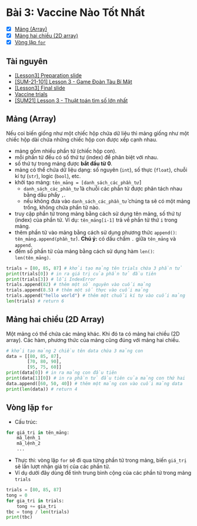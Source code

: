 # Bài 3: Vaccine Nào Tốt Nhất

- [x] [Mảng (Array)](#m%E1%BA%A3ng-array)
- [x] [Mảng hai chiều (2D array)](#m%E1%BA%A3ng-hai-chi%E1%BB%81u-2d-array)
- [x] [Vòng lặp `for`](#v%C3%B2ng-l%E1%BA%B7p-for)

## Tài nguyên

- [[Lesson3] Preparation slide](https://docs.google.com/presentation/d/e/2PACX-1vRiCUOJUjtOD7u3mqnoHG9pLjbwb7cs6UDoE-Xcz-9T6EhHg8zeSO0HhLYzFWaiWOf2u4gwBM-siF42/embed?start=false&loop=false&delayms=3000&slide=id.ge0eb9e71c2_0_1680)
- [[SUM-21-101] Lesson 3 - Game Đoàn Tàu Bí Mật](https://scratch.mit.edu/projects/550932789)
- [[Lesson3] Final slide](https://docs.google.com/presentation/d/e/2PACX-1vSrd1jFf0Kwjp7EFosMN7jRH8cuW-NfWnJJkKYUG6IUrgKlGQnPvy-6CnMYBSOvxBettbbwIUuYyTgo/embed?start=false&loop=false&delayms=3000&slide=id.ge0eb9e71c2_0_1680)
- [Vaccine trials](https://docs.google.com/spreadsheets/d/1R_Z72Lx45UyqqTVvv1IdcJXeFin4HHJ0R9rZkjErozA/edit?usp=sharing)
- [[SUM21] Lesson 3 - Thuật toán tìm số lớn nhất](https://scratch.mit.edu/projects/551839991/)

## Mảng (Array)

Nếu coi biến giống như một chiếc hộp chứa dữ liệu thì mảng giống như một chiếc hộp dài chứa những chiếc hộp con được xếp cạnh nhau.
- mảng gồm nhiều phần tử (chiếc hộp con).
- mỗi phần tử đều có số thứ tự (index) để phân biệt với nhau.
- số thứ tự trong mảng được **bắt đầu từ 0**.
- mảng có thể chứa dữ liệu dạng: số nguyên (`int`), số thực (`float`), chuỗi kí tự (`str`), logic (`bool`), etc.
- khởi tạo mảng: `tên_mảng = [danh_sách_các_phần_tử]`
	- `danh_sách_các_phần_tử` là chuỗi các phần tử được phân tách nhau bằng dấu phẩy `,`.
	- nếu không đưa vào `danh_sách_các_phần_tử` chúng ta sẽ có một mảng trống, không chứa phần tử nào.
- truy cập phần tử trong mảng bằng cách sử dụng tên mảng, số thứ tự (index) của phần tử. Ví dụ: `tên_mảng[i-1]` trả về phần tử thứ `i` trong mảng.
- thêm phần tử vào mảng bằng cách sử dụng phương thức `append()`: `tên_mảng.append(phần_tử)`. **Chú ý:** có dấu chấm `.` giữa `tên_mảng` và `append`.
- đếm số phần tử của mảng bằng cách sử dụng hàm `len()`: `len(tên_mảng)`.
```Python
trials = [80, 85, 87] # khởi tạo mảng tên trials chứa 3 phần tử
print(trials[0]) # in ra giá trị của phần tử đầu tiên
print(trials[3]) # lỗi IndexError
trials.append(82) # thêm một số nguyên vào cuối mảng
trials.append(8.5) # thêm một số thực vào cuối mảng
trials.append("hello world") # thêm một chuỗi kí tự vào cuối mảng
len(trials) # return 6
```

## Mảng hai chiều (2D Array)

Một mảng có thể chứa các mảng khác. Khi đó ta có mảng hai chiều (2D array). Các hàm, phương thức của mảng cũng đúng với mảng hai chiều.

```Python
# khởi tạo mảng 2 chiều tên data chứa 3 mảng con
data = [[80, 85, 87],
        [70, 80, 90],
        [95, 75, 60]]
print(data[0]) # in ra mảng con đầu tiên
print(data[1][0]) # in ra phần tử đầu tiên của mảng con thứ hai
data.append([60, 50, 40]) # thêm một mảng con vào cuối mảng data
print(len(data)) # return 4
```

## Vòng lặp `for`

- Cấu trúc:
```Python
for giá_trị in tên_mảng:
	mã_lệnh_1
	mã_lệnh_2
	...
```
- Thực thi: vòng lặp `for` sẽ đi qua từng phần tử trong mảng, biến `giá_trị` sẽ lần lượt nhận giá trị của các phần tử.
- Ví dụ dưới đây dùng để tính trung bình cộng của các phần tử trong mảng `trials`

```Python
trials = [80, 85, 87]
tong = 0
for gia_tri in trials:
	tong += gia_tri
tbc = tong / len(trials)
print(tbc)
```